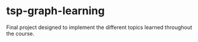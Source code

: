# tsp-graph-learning
 Final project designed to implement the different topics learned throughout the course.
